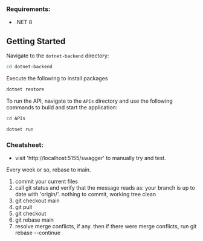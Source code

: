 ### Requirements:
- .NET 8

## Getting Started
Navigate to the `dotnet-backend` directory:
```bash
cd dotnet-backend
```
Execute the following to install packages
```bash
dotnet restore
```

To run the API, navigate to the `APIs` directory and use the following commands to build and start the application:
```bash
cd APIs

dotnet run
```

### Cheatsheet:
- visit 'http://localhost:5155/swagger' to manually try and test.


Every week or so, rebase to main.
1. commit your current files
2. call git status and verify that the message reads as: your branch is up to date with 'origin/<your branch name>'. nothing to commit, working tree clean
3. git checkout main
4. git pull
5. git checkout <your branch name>
6. git rebase main
7. resolve merge conflicts, if any. then if there were merge conflicts, run git rebase --continue